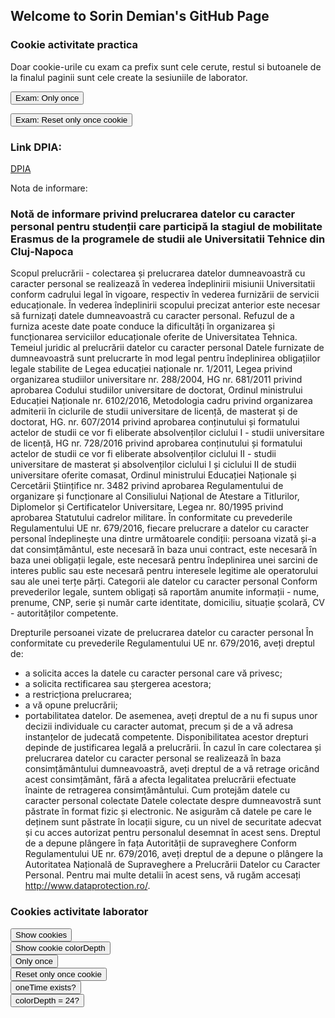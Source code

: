 ## Welcome to Sorin Demian's GitHub Page


### Cookie activitate practica

Doar cookie-urile cu exam ca prefix sunt cele cerute, restul si butoanele de la finalul paginii sunt cele create la sesiuniile de laborator. <br>

<button onclick="doOnceExam()">Exam: Only once</button> <br>

<button onclick="resetOnceExam()">Exam: Reset only once cookie</button> <br>

### Link DPIA: 

[DPIA](https://didatec-my.sharepoint.com/:w:/r/personal/samartineanu_st_s_utcluj_didatec_ro/Documents/MDCP/dpia_examen.docx?d=wcb4513b2b60c461e91a57de6dcf41060&csf=1&web=1&e=oT1EDa)



Nota de informare:

### Notă de informare privind prelucrarea datelor cu caracter personal pentru studenții care participă la stagiul de mobilitate Erasmus de la programele de studii  ale Universitatii Tehnice din Cluj-Napoca

Scopul prelucrării - colectarea și prelucrarea datelor dumneavoastră cu caracter personal se realizează în vederea îndeplinirii misiunii Universitatii conform cadrului legal în vigoare, respectiv în vederea furnizării de servicii educaționale. În vederea îndeplinirii scopului precizat anterior este necesar să furnizați datele dumneavoastră cu caracter personal. Refuzul de a furniza aceste date poate conduce la dificultăți în organizarea și funcționarea serviciilor educaționale oferite de Universitatea Tehnica.
Temeiul juridic al prelucrării datelor cu caracter personal 
Datele furnizate de dumneavoastră sunt prelucrarte în mod legal pentru îndeplinirea obligațiilor legale stabilite de Legea educației naționale nr. 1/2011, Legea privind organizarea studiilor universitare nr. 288/2004, HG nr. 681/2011 privind aprobarea Codului studiilor universitare de doctorat, Ordinul ministrului Educației Naționale nr. 6102/2016, Metodologia cadru privind organizarea admiterii în ciclurile de studii universitare de licență, de masterat și de doctorat, HG. nr. 607/2014 privind aprobarea conținutului și formatului actelor de studii ce vor fi eliberate absolvenților ciclului I - studii universitare de licență, HG nr. 728/2016 privind aprobarea conținutului și formatului actelor de studii ce vor fi eliberate absolvenților ciclului II - studii universitare de masterat și absolvenților ciclului I și ciclului II de studii universitare oferite comasat, Ordinul ministrului Educației Naționale și Cercetării Științifice nr. 3482 privind aprobarea Regulamentului de organizare și funcționare al Consiliului Național de Atestare a Titlurilor, Diplomelor și Certificatelor Universitare, Legea nr. 80/1995 privind aprobarea Statutului cadrelor militare.  În conformitate cu prevederile Regulamentului UE nr. 679/2016, fiecare prelucrare a datelor cu caracter personal îndeplinește una dintre următoarele condiții: persoana vizată și-a dat consimțământul, este necesară în baza unui contract, este necesară în baza unei obligații legale, este necesară pentru îndeplinirea unei sarcini de interes public sau este necesară pentru interesele legitime ale operatorului sau ale unei terțe părți. 
Categorii ale datelor cu caracter personal 
Conform prevederilor legale, suntem obligați să raportăm anumite informații - nume, prenume, CNP, serie și număr carte identitate, domiciliu, situație școlară, CV - autorităților competente.

Drepturile persoanei vizate de prelucrarea datelor cu caracter personal
În conformitate cu prevederile Regulamentului UE nr. 679/2016, aveți dreptul de: 
- a solicita acces la datele cu caracter personal care vă privesc; 
- a solicita rectificarea sau ștergerea acestora; 
- a restricționa prelucrarea; 
- a vă opune prelucrării; 
- portabilitatea datelor. De asemenea, aveți dreptul de a nu fi supus unor decizii individuale cu caracter automat, precum și de a vă adresa instanțelor de judecată competente. Disponibilitatea acestor drepturi depinde de justificarea legală a prelucrării. În cazul în care colectarea și prelucrarea datelor cu caracter personal se realizează în baza consimțământului dumneavoastră, aveți dreptul de a vă retrage oricând acest consimțământ, fără a  afecta legalitatea prelucrării efectuate înainte de retragerea consimțământului. 
Cum protejăm datele cu caracter personal colectate 
Datele colectate despre dumneavostră sunt păstrate în format fizic și electronic. Ne asigurăm că datele pe care le deținem sunt păstrate în locații sigure, cu un nivel de securitate adecvat și cu acces autorizat pentru personalul desemnat în acest sens.
Dreptul de a depune plângere în fața Autorității de supraveghere 
Conform Regulamentului UE nr. 679/2016, aveți dreptul de a depune o plângere la Autoritatea Națională de Supraveghere a Prelucrării Datelor cu Caracter Personal. Pentru mai multe detalii în acest sens, vă rugăm accesați http://www.dataprotection.ro/.



<script> 
  document.cookie = "color_depth=" + window.screen.colorDepth; 
  document.cookie = "user_agent=" + navigator.userAgent; 
  
  const cookieValue = document.cookie
  .split('; ')
  .find(row => row.startsWith('color_depth='))
  .split('=')[1];
  
  function alertCookie() { 
    alert(document.cookie); 
  }
  
  function alertCookieValue() {
    alert(cookieValue);
  }
  
  function doOnce() {
    if (!document.cookie.split('; ').find(row => row.startsWith('oneTime'))) {
      alert("One time offer");
      document.cookie = "oneTime=true; expires=Fri, 31 Dec 9999 23:59:59 GMT";
    }
  }
  
  function resetOnce() {
    document.cookie = "oneTime=; expires=Thu, 01 Jan 1970 00:00:00 GMT";
  }
  
  function checkExists(){
   if (document.cookie.split(';').some((item) => item.trim().startsWith('oneTime='))) {
      console.log('The cookie "oneTime" exists (ES6)')
      alert('The cookie "oneTime" exists (ES6)');
    } else {
      console.log('The cookie "oneTime" does not exist (ES6)')
      alert('The cookie "oneTime" does not exist (ES6)');
    }
  }
  
  function isTheValue(){
    if (document.cookie.split(';').some((item) => item.includes('color_depth=24'))) {
      console.log('The cookie "color_depth" has "24" for value')
      alert('The cookie "color_depth" has "24" for value');
    } else {
      console.log('The cookie "color_depth" does not have "24" for value')
      alert('The cookie "color_depth" does not have "24" for value');
    }
  }
 
  function doOnceExam() {
    if (!document.cookie.split('; ').find(row => row.startsWith('exam_'))) {
      alert("Only once");
      document.cookie = "exam_browser_version=" + navigator.appVersion + "; expires=Fri, 31 Dec 9999 23:59:59 GMT";
      document.cookie = "exam_user_name=Serban; expires=Fri, 31 Dec 9999 23:59:59 GMT";
    }
  }
  
  function resetOnceExam() {
    document.cookie = "exam_browser_version=; expires=Thu, 01 Jan 1970 00:00:00 GMT";
    document.cookie = "exam_user_name=; expires=Thu, 01 Jan 1970 00:00:00 GMT";
  }
 
</script>

### Cookies activitate laborator

<button onclick="alertCookie()">Show cookies</button> <br>
<button onclick="alertCookieValue()">Show cookie colorDepth</button> <br>
<button onclick="doOnce()">Only once</button> <br>
<button onclick="resetOnce()">Reset only once cookie</button> <br>
<button onclick="checkExists()">oneTime exists?</button> <br>
<button onclick="isTheValue()">colorDepth = 24?</button>
